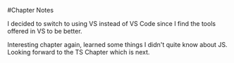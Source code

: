 #Chapter Notes

I decided to switch to using VS instead of VS Code since I find the tools offered in VS to be better. 

Interesting chapter again, learned some things I didn't quite know about JS. Looking forward to the TS Chapter which is next.